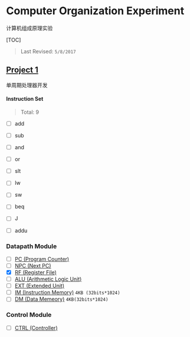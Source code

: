 # Computer Organization Experiment

计算机组成原理实验

[TOC]

> Last Revised: `5/8/2017`

## [Project 1](Project_1/)

单周期处理器开发

#### Instruction Set

> Total: 9

- [ ] add
- [ ] sub
- [ ] and
- [ ] or
- [ ] slt
- [ ] lw
- [ ] sw
- [ ] beq
- [ ] J
- [ ] addu


### Datapath Module

- [ ] [PC (Program Counter)](Project_1/pc.v)
- [ ] [NPC (Next PC)](Project_1/npc.v)
- [x] [RF (Register File)](Project_1/rf.v)
- [ ] [ALU (Arithmetic Logic Unit)](Project_1/alu.v)
- [ ] [EXT (Extended Unit)](Project_1/ext.v)
- [ ] [IM (Instruction Memory)](Project_1/im.v) `4KB (32bits*1024)`
- [ ] [DM (Data Memeory)](Project_1/dm.v) `4KB(32bits*1024)`

### Control Module

- [ ] [CTRL (Controller)](Project_1/ctrl.v)
